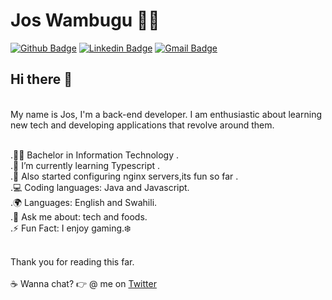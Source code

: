 # Jos Wambugu :man_technologist:

[![Github Badge](https://img.shields.io/badge/-Github-000?style=flat-square&logo=Github&logoColor=white&link=https://github.com/JulianaOnofrio)](https://github.com/wambugucoder)
[![Linkedin Badge](https://img.shields.io/badge/-LinkedIn-blue?style=flat-square&logo=Linkedin&logoColor=white&link=https://www.linkedin.com/in/josphat-wambugu-307b24175/)](https://www.linkedin.com/in/josphat-wambugu-307b24175/)
[![Gmail Badge](https://img.shields.io/badge/-Gmail-c14438?style=flat-square&logo=Gmail&logoColor=white&link=mailto:josphatwambugu77@gmail.com)](mailto:josphatwambugu77@gmail.com)
<br/>
## Hi there 👋 

<br/>My name is Jos, I'm a back-end developer.
I am enthusiastic about learning new tech and developing applications that revolve around them.

<br/>.👨‍🎓 Bachelor in Information Technology .
<br/>.🌱 I’m currently learning Typescript .
<br/>.🧩 Also started configuring nginx servers,its fun so far .
<br/>.💻 Coding languages: Java and Javascript.
<br/>.🌍 Languages: English and Swahili.
<br/>.💬 Ask me about: tech and foods.
<br/>.⚡ Fun Fact: I enjoy gaming.❄️ 

<br/>Thank you for reading this far.
<br><br>:coffee: Wanna chat? :point_right: @ me on <a href="https://twitter.com/JosWambugu">Twitter</a>
  
